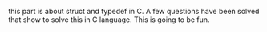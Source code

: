 this part is about struct and typedef in C. A few questions have been solved that show to solve this in C language. This is going to be fun.

